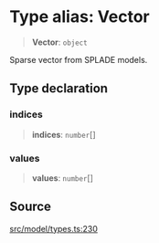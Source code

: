# Type alias: Vector

> **Vector**: `object`

Sparse vector from SPLADE models.

## Type declaration

### indices

> **indices**: `number`[]

### values

> **values**: `number`[]

## Source

[src/model/types.ts:230](https://github.com/dexaai/llm-tools/blob/98f7fd5/src/model/types.ts#L230)
